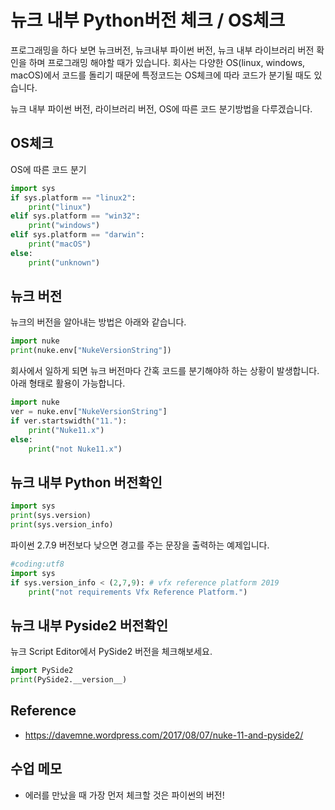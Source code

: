 # 뉴크 내부 Python버전 체크 / OS체크

프로그래밍을 하다 보면 뉴크버전, 뉴크내부 파이썬 버전, 뉴크 내부 라이브러리 버전 확인을 하며 프로그래밍 해야할 때가 있습니다. 회사는 다양한 OS(linux, windows, macOS)에서 코드를 돌리기 때문에 특정코드는 OS체크에 따라 코드가 분기될 때도 있습니다.

뉴크 내부 파이썬 버전, 라이브러리 버전, OS에 따른 코드 분기방법을 다루겠습니다.

## OS체크

OS에 따른 코드 분기

```python
import sys
if sys.platform == "linux2":
    print("linux")
elif sys.platform == "win32":
    print("windows")
elif sys.platform == "darwin":
    print("macOS")
else:
    print("unknown")
```

## 뉴크 버전
뉴크의 버전을 알아내는 방법은 아래와 같습니다.

```python
import nuke
print(nuke.env["NukeVersionString"])
```

회사에서 일하게 되면 뉴크 버전마다 간혹 코드를 분기해야하 하는 상황이 발생합니다.
아래 형태로 활용이 가능합니다.

```python
import nuke
ver = nuke.env["NukeVersionString"]
if ver.startswidth("11."):
    print("Nuke11.x")
else:
    print("not Nuke11.x")
```

## 뉴크 내부 Python 버전확인
```python
import sys
print(sys.version)
print(sys.version_info)
```


파이썬 2.7.9 버전보다 낮으면 경고를 주는 문장을 출력하는 예제입니다.
```python
#coding:utf8
import sys
if sys.version_info < (2,7,9): # vfx reference platform 2019
    print("not requirements Vfx Reference Platform.")
```

## 뉴크 내부 Pyside2 버전확인
뉴크 Script Editor에서 PySide2 버전을 체크해보세요.

```python
import PySide2
print(PySide2.__version__)
```

## Reference
- https://davemne.wordpress.com/2017/08/07/nuke-11-and-pyside2/

## 수업 메모
- 에러를 만났을 때 가장 먼저 체크할 것은 파이썬의 버전!
